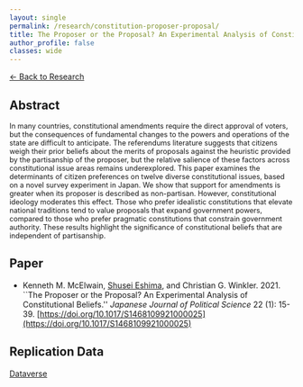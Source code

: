 ```yaml
---
layout: single
permalink: /research/constitution-proposer-proposal/
title: The Proposer or the Proposal? An Experimental Analysis of Constitutional Beliefs
author_profile: false
classes: wide
---
```

[← Back to Research](/research/)

## Abstract
<span style="font-size: 0.9em">
In many countries, constitutional amendments require the direct approval of voters, but the consequences of fundamental changes to the powers and operations of the state are difficult to anticipate. The referendums literature suggests that citizens weigh their prior beliefs about the merits of proposals against the heuristic provided by the partisanship of the proposer, but the relative salience of these factors across constitutional issue areas remains underexplored. This paper examines the determinants of citizen preferences on twelve diverse constitutional issues, based on a novel survey experiment in Japan. We show that support for amendments is greater when its proposer is described as non-partisan. However, constitutional ideology moderates this effect. Those who prefer idealistic constitutions that elevate national traditions tend to value proposals that expand government powers, compared to those who prefer pragmatic constitutions that constrain government authority. These results highlight the significance of constitutional beliefs that are independent of partisanship.
</span>

## Paper
* Kenneth M. McElwain, <u>Shusei Eshima</u>, and Christian G. Winkler. 2021. ``The Proposer or the Proposal? An Experimental Analysis of Constitutional Beliefs.'' _Japanese Journal of Political Science_ 22 (1): 15-39. [https://doi.org/10.1017/S1468109921000025](https://doi.org/10.1017/S1468109921000025)

## Replication Data
[Dataverse](https://doi.org/10.7910/DVN/K27XYA)

